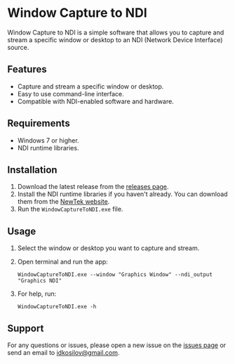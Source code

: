 Window Capture to NDI
=====================

Window Capture to NDI is a simple software that allows you to capture and stream a specific window or desktop to an NDI (Network Device Interface) source.

Features
--------

*   Capture and stream a specific window or desktop.
*   Easy to use command-line interface.
*   Compatible with NDI-enabled software and hardware.

Requirements
------------

*   Windows 7 or higher.
*   NDI runtime libraries.

Installation
------------

1.  Download the latest release from the [releases page](https://github.com/idkosilov/window_capture_to_ndi/releases).
2.  Install the NDI runtime libraries if you haven't already. You can download them from the [NewTek website](https://www.newtek.com/ndi/tools/#download-section).
3.  Run the `WindowCaptureToNDI.exe` file.

Usage
-----

1.  Select the window or desktop you want to capture and stream.
2.  Open terminal and run the app:

        WindowCaptureToNDI.exe --window "Graphics Window" --ndi_output "Graphics NDI"

3.  For help, run:

        WindowCaptureToNDI.exe -h

Support
-------

For any questions or issues, please open a new issue on the [issues page](https://github.com/idkosilov/window_capture_to_ndi/issues) or send an email to [idkosilov@gmail.com](mailto:idkosilov@gmail.com).
